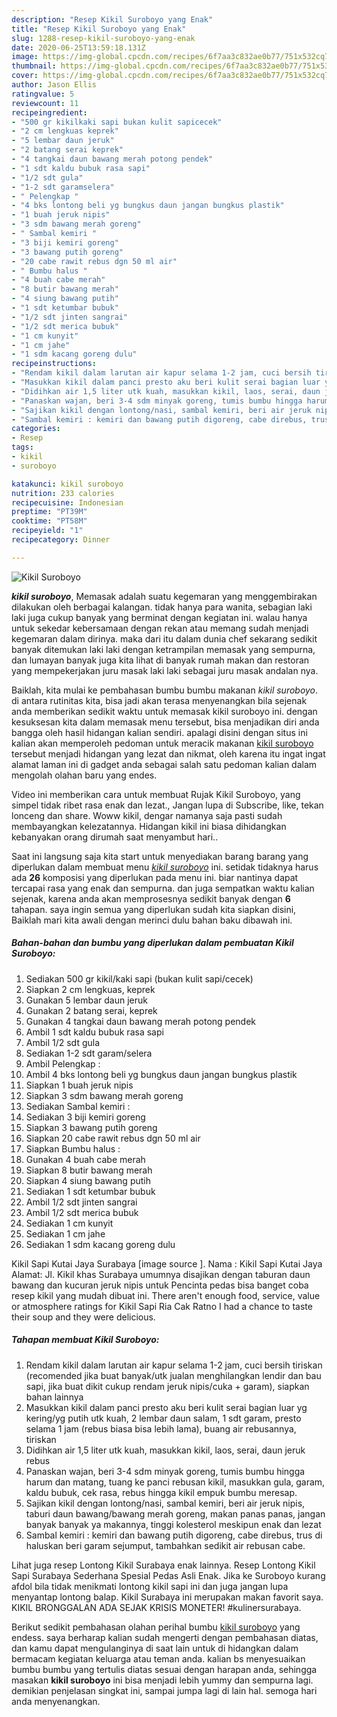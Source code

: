 ```yaml
---
description: "Resep Kikil Suroboyo yang Enak"
title: "Resep Kikil Suroboyo yang Enak"
slug: 1288-resep-kikil-suroboyo-yang-enak
date: 2020-06-25T13:59:18.131Z
image: https://img-global.cpcdn.com/recipes/6f7aa3c832ae0b77/751x532cq70/kikil-suroboyo-foto-resep-utama.jpg
thumbnail: https://img-global.cpcdn.com/recipes/6f7aa3c832ae0b77/751x532cq70/kikil-suroboyo-foto-resep-utama.jpg
cover: https://img-global.cpcdn.com/recipes/6f7aa3c832ae0b77/751x532cq70/kikil-suroboyo-foto-resep-utama.jpg
author: Jason Ellis
ratingvalue: 5
reviewcount: 11
recipeingredient:
- "500 gr kikilkaki sapi bukan kulit sapicecek"
- "2 cm lengkuas keprek"
- "5 lembar daun jeruk"
- "2 batang serai keprek"
- "4 tangkai daun bawang merah potong pendek"
- "1 sdt kaldu bubuk rasa sapi"
- "1/2 sdt gula"
- "1-2 sdt garamselera"
- " Pelengkap "
- "4 bks lontong beli yg bungkus daun jangan bungkus plastik"
- "1 buah jeruk nipis"
- "3 sdm bawang merah goreng"
- " Sambal kemiri "
- "3 biji kemiri goreng"
- "3 bawang putih goreng"
- "20 cabe rawit rebus dgn 50 ml air"
- " Bumbu halus "
- "4 buah cabe merah"
- "8 butir bawang merah"
- "4 siung bawang putih"
- "1 sdt ketumbar bubuk"
- "1/2 sdt jinten sangrai"
- "1/2 sdt merica bubuk"
- "1 cm kunyit"
- "1 cm jahe"
- "1 sdm kacang goreng dulu"
recipeinstructions:
- "Rendam kikil dalam larutan air kapur selama 1-2 jam, cuci bersih tiriskan (recomended jika buat banyak/utk jualan menghilangkan lendir dan bau sapi, jika buat dikit cukup rendam jeruk nipis/cuka + garam), siapkan bahan lainnya"
- "Masukkan kikil dalam panci presto aku beri kulit serai bagian luar yg kering/yg putih utk kuah, 2 lembar daun salam, 1 sdt garam, presto selama 1 jam (rebus biasa bisa lebih lama), buang air rebusannya, tiriskan"
- "Didihkan air 1,5 liter utk kuah, masukkan kikil, laos, serai, daun jeruk rebus"
- "Panaskan wajan, beri 3-4 sdm minyak goreng, tumis bumbu hingga harum dan matang, tuang ke panci rebusan kikil, masukkan gula, garam, kaldu bubuk, cek rasa, rebus hingga kikil empuk bumbu meresap."
- "Sajikan kikil dengan lontong/nasi, sambal kemiri, beri air jeruk nipis, taburi daun bawang/bawang merah goreng, makan panas panas, jangan banyak banyak ya makannya, tinggi kolesterol meskipun enak dan lezat"
- "Sambal kemiri : kemiri dan bawang putih digoreng, cabe direbus, trus di haluskan beri garam sejumput, tambahkan sedikit air rebusan cabe."
categories:
- Resep
tags:
- kikil
- suroboyo

katakunci: kikil suroboyo 
nutrition: 233 calories
recipecuisine: Indonesian
preptime: "PT39M"
cooktime: "PT58M"
recipeyield: "1"
recipecategory: Dinner

---
```



![Kikil Suroboyo](https://img-global.cpcdn.com/recipes/6f7aa3c832ae0b77/751x532cq70/kikil-suroboyo-foto-resep-utama.jpg)

<b><i>kikil suroboyo</i></b>, Memasak adalah suatu kegemaran yang menggembirakan dilakukan oleh berbagai kalangan. tidak hanya para wanita, sebagian laki laki juga cukup banyak yang berminat dengan kegiatan ini. walau hanya untuk sekedar kebersamaan dengan rekan atau memang sudah menjadi kegemaran dalam dirinya. maka dari itu dalam dunia chef sekarang sedikit banyak ditemukan laki laki dengan ketrampilan memasak yang sempurna, dan lumayan banyak juga kita lihat di banyak rumah makan dan restoran yang mempekerjakan juru masak laki laki sebagai juru masak andalan nya.

Baiklah, kita mulai ke pembahasan bumbu bumbu makanan <i>kikil suroboyo</i>. di antara rutinitas kita, bisa jadi akan terasa menyenangkan bila sejenak anda memberikan sedikit waktu untuk memasak kikil suroboyo ini. dengan kesuksesan kita dalam memasak menu tersebut, bisa menjadikan diri anda bangga oleh hasil hidangan kalian sendiri. apalagi disini dengan situs ini kalian akan memperoleh pedoman untuk meracik makanan <u>kikil suroboyo</u> tersebut menjadi hidangan yang lezat dan nikmat, oleh karena itu ingat ingat alamat laman ini di gadget anda sebagai salah satu pedoman kalian dalam mengolah olahan baru yang endes.

Video ini memberikan cara untuk membuat Rujak Kikil Suroboyo, yang simpel tidak ribet rasa enak dan lezat., Jangan lupa di Subscribe, like, tekan lonceng dan share. Woww kikil, dengar namanya saja pasti sudah membayangkan kelezatannya. Hidangan kikil ini biasa dihidangkan kebanyakan orang dirumah saat menyambut hari..


Saat ini langsung saja kita start untuk menyediakan barang barang yang diperlukan dalam membuat menu <u><i>kikil suroboyo</i></u> ini. setidak tidaknya harus ada <b>26</b> komposisi yang diperlukan pada menu ini. biar nantinya dapat tercapai rasa yang enak dan sempurna. dan juga sempatkan waktu kalian sejenak, karena anda akan memprosesnya sedikit banyak dengan <b>6</b> tahapan. saya ingin semua yang diperlukan sudah kita siapkan disini, Baiklah mari kita awali dengan merinci dulu bahan baku dibawah ini.

<!--inarticleads1-->

##### Bahan-bahan dan bumbu yang diperlukan dalam pembuatan Kikil Suroboyo:

1. Sediakan 500 gr kikil/kaki sapi (bukan kulit sapi/cecek)
1. Siapkan 2 cm lengkuas, keprek
1. Gunakan 5 lembar daun jeruk
1. Gunakan 2 batang serai, keprek
1. Gunakan 4 tangkai daun bawang merah potong pendek
1. Ambil 1 sdt kaldu bubuk rasa sapi
1. Ambil 1/2 sdt gula
1. Sediakan 1-2 sdt garam/selera
1. Ambil  Pelengkap :
1. Ambil 4 bks lontong beli yg bungkus daun jangan bungkus plastik
1. Siapkan 1 buah jeruk nipis
1. Siapkan 3 sdm bawang merah goreng
1. Sediakan  Sambal kemiri :
1. Sediakan 3 biji kemiri goreng
1. Siapkan 3 bawang putih goreng
1. Siapkan 20 cabe rawit rebus dgn 50 ml air
1. Siapkan  Bumbu halus :
1. Gunakan 4 buah cabe merah
1. Siapkan 8 butir bawang merah
1. Siapkan 4 siung bawang putih
1. Sediakan 1 sdt ketumbar bubuk
1. Ambil 1/2 sdt jinten sangrai
1. Ambil 1/2 sdt merica bubuk
1. Sediakan 1 cm kunyit
1. Sediakan 1 cm jahe
1. Sediakan 1 sdm kacang goreng dulu


Kikil Sapi Kutai Jaya Surabaya [image source ]. Nama : Kikil Sapi Kutai Jaya Alamat: Jl. Kikil khas Surabaya umumnya disajikan dengan taburan daun bawang dan kucuran jeruk nipis untuk Pencinta pedas bisa banget coba resep kikil yang mudah dibuat ini. There aren&#39;t enough food, service, value or atmosphere ratings for Kikil Sapi Ria Cak Ratno I had a chance to taste their soup and they were delicious. 

<!--inarticleads2-->

##### Tahapan membuat Kikil Suroboyo:

1. Rendam kikil dalam larutan air kapur selama 1-2 jam, cuci bersih tiriskan (recomended jika buat banyak/utk jualan menghilangkan lendir dan bau sapi, jika buat dikit cukup rendam jeruk nipis/cuka + garam), siapkan bahan lainnya
1. Masukkan kikil dalam panci presto aku beri kulit serai bagian luar yg kering/yg putih utk kuah, 2 lembar daun salam, 1 sdt garam, presto selama 1 jam (rebus biasa bisa lebih lama), buang air rebusannya, tiriskan
1. Didihkan air 1,5 liter utk kuah, masukkan kikil, laos, serai, daun jeruk rebus
1. Panaskan wajan, beri 3-4 sdm minyak goreng, tumis bumbu hingga harum dan matang, tuang ke panci rebusan kikil, masukkan gula, garam, kaldu bubuk, cek rasa, rebus hingga kikil empuk bumbu meresap.
1. Sajikan kikil dengan lontong/nasi, sambal kemiri, beri air jeruk nipis, taburi daun bawang/bawang merah goreng, makan panas panas, jangan banyak banyak ya makannya, tinggi kolesterol meskipun enak dan lezat
1. Sambal kemiri : kemiri dan bawang putih digoreng, cabe direbus, trus di haluskan beri garam sejumput, tambahkan sedikit air rebusan cabe.


Lihat juga resep Lontong Kikil Surabaya enak lainnya. Resep Lontong Kikil Sapi Surabaya Sederhana Spesial Pedas Asli Enak. Jika ke Suroboyo kurang afdol bila tidak menikmati lontong kikil sapi ini dan juga jangan lupa menyantap lontong balap. Kikil Surabaya ini merupakan makan favorit saya. KIKIL BRONGGALAN ADA SEJAK KRISIS MONETER! #kulinersurabaya. 

Berikut sedikit pembahasan olahan perihal bumbu <u>kikil suroboyo</u> yang endess. saya berharap kalian sudah mengerti dengan pembahasan diatas, dan kamu dapat mengulanginya di saat lain untuk di hidangkan dalam bermacam kegiatan keluarga atau teman anda. kalian bs menyesuaikan bumbu bumbu yang tertulis diatas sesuai dengan harapan anda, sehingga masakan <b>kikil suroboyo</b> ini bisa menjadi lebih yummy dan sempurna lagi. demikian penjelasan singkat ini, sampai jumpa lagi di lain hal. semoga hari anda menyenangkan.
